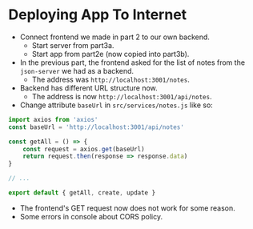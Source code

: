 # Deploying App To Internet
- Connect frontend we made in part 2 to our own backend.
    - Start server from part3a.
    - Start app from part2e (now copied into part3b).
- In the previous part, the frontend asked for the list of notes from the `json-server` we had as a backend.
    - The address was `http://localhost:3001/notes`.
- Backend has different URL structure now.
    - The address is now `http://localhost:3001/api/notes`.
- Change attribute `baseUrl` in `src/services/notes.js` like so:
```javascript
import axios from 'axios'
const baseUrl = 'http://localhost:3001/api/notes'

const getAll = () => {
    const request = axios.get(baseUrl)
    return request.then(response => response.data)
}

// ...

export default { getAll, create, update }
```
- The frontend's GET request now does not work for some reason.
- Some errors in console about CORS policy.